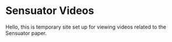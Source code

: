 # Sensuator Videos

Hello, this is temporary site set up for viewing videos related to the Sensuator paper.

